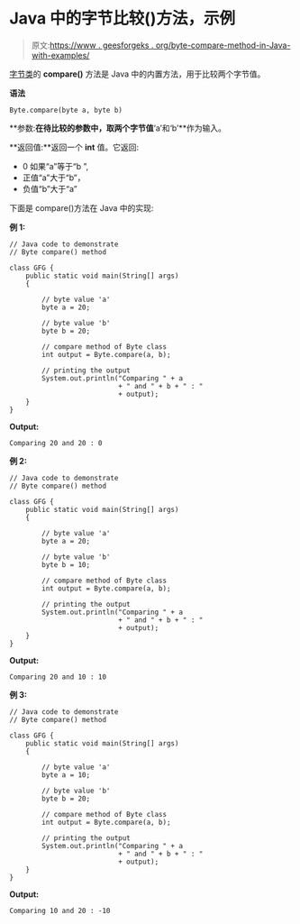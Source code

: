 # Java 中的字节比较()方法，示例

> 原文:[https://www . geesforgeks . org/byte-compare-method-in-Java-with-examples/](https://www.geeksforgeeks.org/byte-compare-method-in-java-with-examples/)

[字节类](https://www.geeksforgeeks.org/java-lang-byte-class-java/)的 **compare()** 方法是 Java 中的内置方法，用于比较两个字节值。

**语法**

```
Byte.compare(byte a, byte b)
```

**参数:**在待比较的参数中，取两个字节值**‘a’和‘b’**作为输入。

**返回值:**返回一个 **int** 值。它返回:

*   0 如果“a”等于“b ”,
*   正值“a”大于“b”，
*   负值“b”大于“a”

下面是 compare()方法在 Java 中的实现:

**例 1:**

```
// Java code to demonstrate
// Byte compare() method

class GFG {
    public static void main(String[] args)
    {

        // byte value 'a'
        byte a = 20;

        // byte value 'b'
        byte b = 20;

        // compare method of Byte class
        int output = Byte.compare(a, b);

        // printing the output
        System.out.println("Comparing " + a
                           + " and " + b + " : "
                           + output);
    }
}
```

**Output:**

```
Comparing 20 and 20 : 0

```

**例 2:**

```
// Java code to demonstrate
// Byte compare() method

class GFG {
    public static void main(String[] args)
    {

        // byte value 'a'
        byte a = 20;

        // byte value 'b'
        byte b = 10;

        // compare method of Byte class
        int output = Byte.compare(a, b);

        // printing the output
        System.out.println("Comparing " + a
                           + " and " + b + " : "
                           + output);
    }
}
```

**Output:**

```
Comparing 20 and 10 : 10

```

**例 3:**

```
// Java code to demonstrate
// Byte compare() method

class GFG {
    public static void main(String[] args)
    {

        // byte value 'a'
        byte a = 10;

        // byte value 'b'
        byte b = 20;

        // compare method of Byte class
        int output = Byte.compare(a, b);

        // printing the output
        System.out.println("Comparing " + a
                           + " and " + b + " : "
                           + output);
    }
}
```

**Output:**

```
Comparing 10 and 20 : -10

```